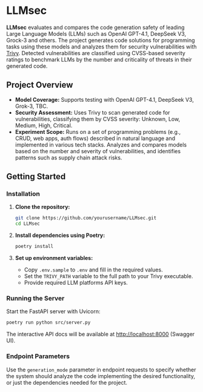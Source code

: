 # LLMsec

**LLMsec** evaluates and compares the code generation safety of leading Large Language Models (LLMs) such as OpenAI GPT-4.1, DeepSeek V3, Grock-3 and others. The project generates code solutions for programming tasks using these models and analyzes them for security vulnerabilities with [Trivy](https://github.com/aquasecurity/trivy). Detected vulnerabilities are classified using CVSS-based severity ratings to benchmark LLMs by the number and criticality of threats in their generated code.

## Project Overview

- **Model Coverage:** Supports testing with OpenAI GPT-4.1, DeepSeek V3, Grok-3, TBC.
- **Security Assessment:** Uses Trivy to scan generated code for vulnerabilities, classifying them by CVSS severity: Unknown, Low, Medium, High, Critical.
- **Experiment Scope:** Runs on a set of programming problems (e.g., CRUD, web apps, auth flows) described in natural language and implemented in various tech stacks. Analyzes and compares models based on the number and severity of vulnerabilities, and identifies patterns such as supply chain attack risks.

## Getting Started

### Installation

1. **Clone the repository:**
   ```bash
   git clone https://github.com/yourusername/LLMsec.git
   cd LLMsec
   ```

2. **Install dependencies using Poetry:**
   ```bash
   poetry install
   ```

3. **Set up environment variables:**
   - Copy `.env.sample` to `.env` and fill in the required values.
   - Set the `TRIVY_PATH` variable to the full path to your Trivy executable.
   - Provide required LLM platforms API keys.

### Running the Server

Start the FastAPI server with Uvicorn:

```bash
poetry run python src/server.py
```

The interactive API docs will be available at [http://localhost:8000](http://localhost:8000) (Swagger UI).

### Endpoint Parameters

Use the `generation_mode` parameter in endpoint requests to specify whether the system should analyze the code implementing the desired functionality, or just the dependencies needed for the project.